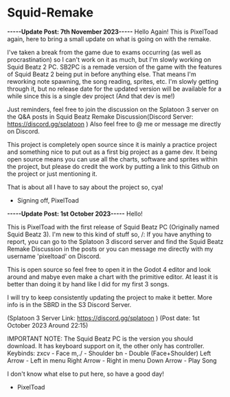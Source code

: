 # Squid-Remake

**-----Update Post: 7th November 2023-----**
Hello Again!
This is PixelToad again, here to bring a small update on what is going on with the remake.

I've taken a break from the game due to exams occurring (as well as procrastination) so I can't work on it as much, but I'm slowly working on Squid Beatz 2 PC.
SB2PC is a remade version of the game with the features of Squid Beatz 2 being put in before anything else.
That means I'm reworking note spawning, the song reading, sprites, etc.
I'm slowly getting through it, but no release date for the updated version will be available for a while since this is a single dev project (And that dev is me!)

Just reminders, feel free to join the discussion on the Splatoon 3 server on the Q&A posts in Squid Beatz Remake Discussion(Discord Server: https://discord.gg/splatoon )
Also feel free to @ me or message me directly on Discord.

This project is completely open source since it is mainly a practice project and something nice to put out as a first big project as a game dev.
It being open source means you can use all the charts, software and sprites within the project, but please do credit the work by putting a link to this Github on the project or just mentioning it.

That is about all I have to say about the project so, cya!

- Signing off, PixelToad



**-----Update Post: 1st October 2023-----**
Hello!

This is PixelToad with the first release of Squid Beatz PC (Originally named Squid Beatz 3).
I'm new to this kind of stuff so, /:
If you have anything to report, you can go to the Splatoon 3 discord server and find the Squid Beatz Remake Discussion in the posts or you can message me directly with my username 'pixeltoad' on Discord.

This is open source so feel free to open it in the Godot 4 editor and look around and mabye even make a chart with the primitive editor.
At least it is better than doing it by hand like I did for my first 3 songs.

I will try to keep consistently updating the project to make it better. More info is in the SBRD in the S3 Discord Server.

(Splatoon 3 Server Link: https://discord.gg/splatoon )
(Post date: 1st October 2023  Around 22:15)

IMPORTANT NOTE:
The Squid Beatz PC is the version you should download. It has keyboard support on it, the other only has controller.
Keybinds:
zxcv - Face
m,./ - Shoulder
bn - Double (Face+Shoulder)
Left Arrow - Left in menu
Right Arrow - Right in menu
Down Arrow - Play Song


I don't know what else to put here, so have a good day!

- PixelToad
